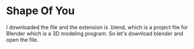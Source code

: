 # Shape Of You

I downloaded the file and the extension is .blend, which is a project file for Blender which is a 3D modeling program. So let's download blender and open the file.
